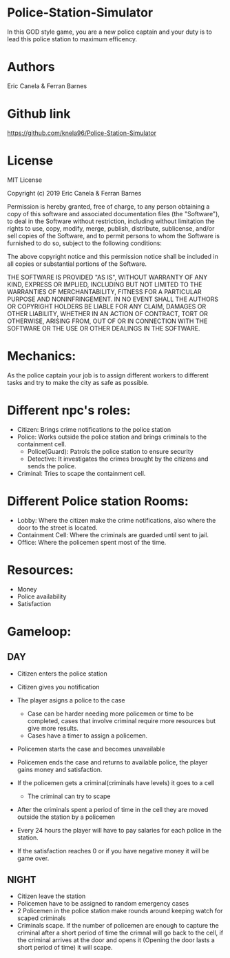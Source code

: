 # Police-Station-Simulator
In this GOD style game, you are a new police captain and your duty is to lead this police station to maximum efficency.

# Authors
Eric Canela & Ferran Barnes

# Github link
https://github.com/knela96/Police-Station-Simulator

# License

MIT License

Copyright (c) 2019 Eric Canela & Ferran Barnes

Permission is hereby granted, free of charge, to any person obtaining a copy
of this software and associated documentation files (the "Software"), to deal
in the Software without restriction, including without limitation the rights
to use, copy, modify, merge, publish, distribute, sublicense, and/or sell
copies of the Software, and to permit persons to whom the Software is
furnished to do so, subject to the following conditions:

The above copyright notice and this permission notice shall be included in all
copies or substantial portions of the Software.

THE SOFTWARE IS PROVIDED "AS IS", WITHOUT WARRANTY OF ANY KIND, EXPRESS OR
IMPLIED, INCLUDING BUT NOT LIMITED TO THE WARRANTIES OF MERCHANTABILITY,
FITNESS FOR A PARTICULAR PURPOSE AND NONINFRINGEMENT. IN NO EVENT SHALL THE
AUTHORS OR COPYRIGHT HOLDERS BE LIABLE FOR ANY CLAIM, DAMAGES OR OTHER
LIABILITY, WHETHER IN AN ACTION OF CONTRACT, TORT OR OTHERWISE, ARISING FROM,
OUT OF OR IN CONNECTION WITH THE SOFTWARE OR THE USE OR OTHER DEALINGS IN THE
SOFTWARE.



# Mechanics:

As the police captain your job is to assign different workers to different tasks and try to make the city as safe as possible.

# Different npc's roles:

- Citizen: Brings crime notifications to the police station
- Police: Works outside the police station and brings criminals to the containment cell.
	- Police(Guard): Patrols the police station to ensure security
	- Detective: It investigates the crimes brought by the citizens and sends the police.
- Criminal: Tries to scape the containment cell.

# Different Police station Rooms:

- Lobby: Where the citizen make the crime notifications, also where the door to the street is located.
- Containment Cell: Where the criminals are guarded until sent to jail.
- Office: Where the policemen spent most of the time.

# Resources:
 - Money
 - Police availability
 - Satisfaction
 
# Gameloop:
## DAY
- Citizen enters the police station
- Citizen gives you notification
- The player asigns a police to the case
	- Case can be harder needing more policemen or time to be completed, cases that involve criminal require more resources but give more results.
	- Cases have a timer to assign a policemen.
	
- Policemen starts the case and becomes unavailable
- Policemen ends the case and returns to available police, the player gains money and satisfaction.

- If the policemen gets a criminal(criminals have levels) it goes to a cell
	- The criminal can try to scape
- After the criminals spent a period of time in the cell they are moved outside the station by a policemen

- Every 24 hours the player will have to pay salaries for each police in the station.
- If the satisfaction reaches 0 or if you have negative money it will be game over.


## NIGHT

- Citizen leave the station
- Policemen have to be assigned to random emergency cases
- 2 Policemen in the police station make rounds around keeping watch for scaped criminals
- Criminals scape. If the number of policemen are enough to capture the criminal after a short period of time the crimnal will go back to the cell, if the criminal arrives at the door and opens it (Opening the door lasts a short period of time) it will scape.



